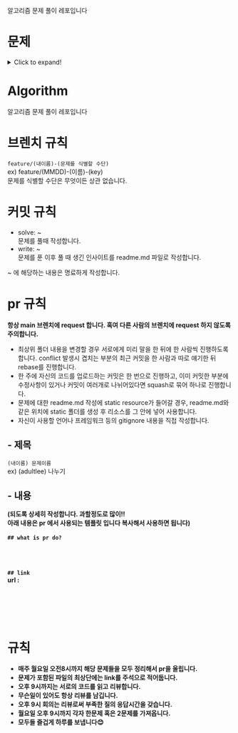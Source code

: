 알고리즘 문제 풀이 레포입니다

# 문제
<details>
  <summary>Click to expand!</summary>
  
   ### 220228
+ [순위 검색](https://programmers.co.kr/learn/courses/30/lessons/72412)  
+ [k진수에서 소수 개수 구하기](https://programmers.co.kr/learn/courses/30/lessons/92335)  
+ [연구소 3](https://www.acmicpc.net/problem/17142)  
+ [이항 계수 2](https://www.acmicpc.net/problem/11051)  
+ [마법사 상어와 파이어볼](https://www.acmicpc.net/problem/20056)  
+ [메뉴 리뉴얼](https://programmers.co.kr/learn/courses/30/lessons/72411)  

<details>
  <summary>이전 주 문제들!</summary>
  
 ### 220221
+ [감시 카메라](https://www.acmicpc.net/problem/5884)  
+ [신규 아이디 추천](https://programmers.co.kr/learn/courses/30/lessons/72410)  
+ [빗물](https://www.acmicpc.net/problem/14719)  
+ [바이러스](https://www.acmicpc.net/problem/2606)  
+ [마법사 상어와 토네이도](https://www.acmicpc.net/problem/20057)  
+ [피아노 체조](https://www.acmicpc.net/problem/21318)  
  
 ### 220214
+ [동전 바꿔주기](https://www.acmicpc.net/problem/2624)  
+ [뉴스 클러스터링](https://programmers.co.kr/learn/courses/30/lessons/17677)  
+ [치킨 배달](https://www.acmicpc.net/problem/15686)  
+ [핀볼 게임](https://swexpertacademy.com/main/code/problem/problemDetail.do?contestProbId=AWXRF8s6ezEDFAUo)  
+ [시험 감독](https://www.acmicpc.net/problem/13458)  
+ [1, 2, 3 더하기](https://www.acmicpc.net/problem/9095)    
    
### 220207
+ [컨베이어 벨트 위의 로봇](https://www.acmicpc.net/problem/20055)
+ [불!](https://www.acmicpc.net/problem/4179)
+ [하노이 탑](https://www.acmicpc.net/problem/1914)
+ [방금그곡](https://programmers.co.kr/learn/courses/30/lessons/17683)
+ [촌수계산](https://www.acmicpc.net/problem/2644)
+ [스타트와 링크](https://www.acmicpc.net/problem/14889)
  
### 220131
+ [뱀](https://www.acmicpc.net/problem/3190)
+ [아기 상어](https://www.acmicpc.net/problem/16236)
+ [AC](https://www.acmicpc.net/problem/5430)
+ [오픈채팅방](https://programmers.co.kr/learn/courses/30/lessons/42888)
+ [n^2배열 자르기](https://programmers.co.kr/learn/courses/30/lessons/87390)

### 220124
+ [토마토](https://www.acmicpc.net/problem/7576)
+ [안녕](https://www.acmicpc.net/problem/1535)
+ [H-Index](https://programmers.co.kr/learn/courses/30/lessons/42747)
+ [섬 연결하기](https://programmers.co.kr/learn/courses/30/lessons/42861)
+ [2xn 타일링](https://www.acmicpc.net/problem/11726)

### 220117
+ [빙산](https://www.acmicpc.net/problem/2573)
+ [나누기](https://www.acmicpc.net/problem/21757)
</details>
</details>

# Algorithm

알고리즘 문제 풀이 레포입니다

# 브렌치 규칙

`feature/(내이름)-(문제를 식별할 수단)`
<br/> ex) feature/(MMDD)-(이름)-(key)
<br/> 문제를 식별할 수단은 무엇이든 상관 없습니다.

# 커밋 규칙

- solve: ~
  <br/>문제를 풀때 작성합니다.
- write: ~
  <br/>문제를 푼 이후 풀 때 생긴 인사이트를 readme.md 파일로 작성합니다.

~ 에 해당하는 내용은 명료하게 작성합니다.

# pr 규칙

<b>항상 main 브렌치에 request 합니다. 혹여 다른 사람의 브렌치에 request 하지 않도록 주의합니다.</b>

- 최상위 폴더 내용을 변경할 경우 서로에게 미리 말을 한 뒤에 한 사람씩 진행하도록 합니다. conflict 발생시 겹치는 부분의 최근 커밋을 한 사람과 따로 얘기한 뒤 rebase를 진행합니다.
- 한 주에 자신의 코드를 업로드하는 커밋은 한 번으로 진행하고, 이미 커밋한 부분에 수정사항이 있거나 커밋이 여러개로 나뉘어있다면 squash로 묶어 하나로 진행합니다.
- 문제에 대한 readme.md 작성에 static resource가 들어갈 경우, readme.md와 같은 위치에 static 폴더를 생성 후 리소스를 그 안에 넣어 사용합니다.
- 자신이 사용할 언어나 프레임워크 등의 gitignore 내용을 직접 작성합니다.

## - 제목

`(내이름) 문제이름`
<br/> ex) (adultlee) 나누기

## - 내용

<b>(되도록 상세히 작성합니다. 과할정도로 많이!!<br/> 아래 내용은 pr 에서 사용되는 템플릿 입니다 복사해서 사용하면 됩니다)<br/><br/>
`## what is pr do?`
<br/><br/><br/><br/>

`## link`<br/>
url :

<br/><br/><br/><br/>

# 규칙

- 매주 월요일 오전8시까지 해당 문제들을 모두 정리해서 pr을 올립니다.
- 문제가 포함된 파일의 최상단에는 link를 주석으로 적어둡니다.
- 오후 9시까지는 서로의 코드를 읽고 리뷰합니다.
- 무슨일이 있어도 항상 리뷰를 남깁니다.
- 오후 9시 회의는 리뷰로써 부족한 질의 응답시간을 갖습니다.
- 월요일 오후 9시까지 각자 한문제 혹은 2문제를 가져옵니다.
- 모두들 즐겁게 하루를 보냅니다😊
